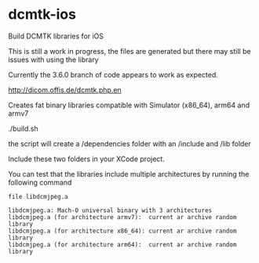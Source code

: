 # dcmtk-ios
Build DCMTK libraries for iOS

This is still a work in progress, the files are generated but there may still be issues with using the library


Currently the 3.6.0 branch of code appears to work as expected.

http://dicom.offis.de/dcmtk.php.en

Creates fat binary libraries compatible with Simulator (x86_64), arm64 and armv7

./build.sh

the script will create a /dependencies folder with an /include and /lib folder

Include these two folders in your XCode project.

You can test that the libraries include multiple architectures by running the following command


    file libdcmjpeg.a
    
    libdcmjpeg.a: Mach-O universal binary with 3 architectures
    libdcmjpeg.a (for architecture armv7):	current ar archive random library
    libdcmjpeg.a (for architecture x86_64):	current ar archive random library
    libdcmjpeg.a (for architecture arm64):	current ar archive random library
